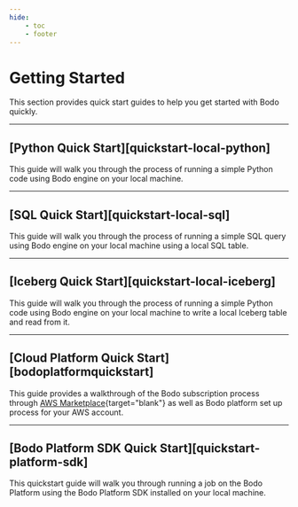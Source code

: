 ```yaml
---
hide:
    - toc
    - footer
---
```


# Getting Started

This section provides quick start guides to help you get started with Bodo quickly.

---

## [Python Quick Start][quickstart-local-python]

This guide will walk you through the process of running a simple Python code using Bodo engine on your local machine.

---

## [SQL Quick Start][quickstart-local-sql]

This guide will walk you through the process of running a simple SQL query using Bodo engine on your local machine using a local SQL table.

---

## [Iceberg Quick Start][quickstart-local-iceberg]

This guide will walk you through the process of running a simple Python code using Bodo engine on your local machine to write a local Iceberg table and read from it.

---

## [Cloud Platform Quick Start][bodoplatformquickstart]

This guide provides a walkthrough of the Bodo subscription process through [AWS Marketplace](https://aws.amazon.com/marketplace/pp/B08NY29SMQ){target="blank"}
as well as Bodo platform set up process for your AWS account.

---

## [Bodo Platform SDK Quick Start][quickstart-platform-sdk]
This quickstart guide will walk you through running a job on the Bodo Platform using the Bodo Platform SDK installed on your local machine.
